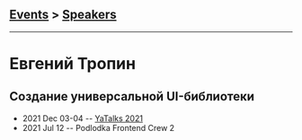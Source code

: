 ## [Events](../README.md) > [Speakers](../speakers.md)
---

# Евгений Тропин

## Создание универсальной UI-библиотеки
- 2021 Dec 03-04 -- [YaTalks 2021](https://youtu.be/0LuKoLJ3zbU)    
- 2021 Jul 12 -- Podlodka Frontend Crew 2    
